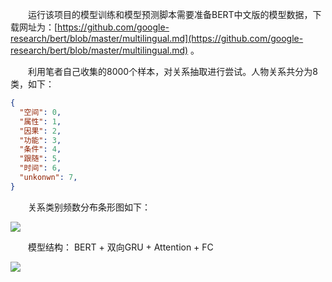 &emsp;&emsp;运行该项目的模型训练和模型预测脚本需要准备BERT中文版的模型数据，下载网址为：[https://github.com/google-research/bert/blob/master/multilingual.md](https://github.com/google-research/bert/blob/master/multilingual.md) 。

&emsp;&emsp;利用笔者自己收集的8000个样本，对关系抽取进行尝试。人物关系共分为8类，如下：

```json
{
  "空间": 0,
  "属性": 1,
  "因果": 2,
  "功能": 3,
  "条件": 4,
  "跟随": 5,
  "时间": 6,
  "unkonwn": 7,
}
```

&emsp;&emsp;关系类别频数分布条形图如下：

![](https://github.com/percent4/people_relation_extract/blob/master/data/bar_chart.png)

&emsp;&emsp;模型结构： BERT + 双向GRU + Attention + FC 

![](https://github.com/percent4/people_relation_extract/blob/master/model.png)
